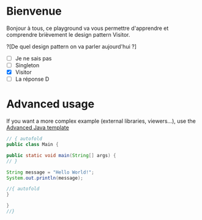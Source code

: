 # Bienvenue

Bonjour à tous, ce playground va vous permettre d'apprendre et comprendre brièvement le design pattern Visitor.

?[De quel design pattern on va parler aujourd'hui ?]
-[ ] Je ne sais pas
-[ ] Singleton
-[x] Visitor
-[ ] La réponse D

# Advanced usage

If you want a more complex example (external libraries, viewers...), use the [Advanced Java template](https://tech.io/select-repo/385)

```java runnable
// { autofold
public class Main {

public static void main(String[] args) {
// }

String message = "Hello World!";
System.out.println(message);

//{ autofold
}

}
//}
```
